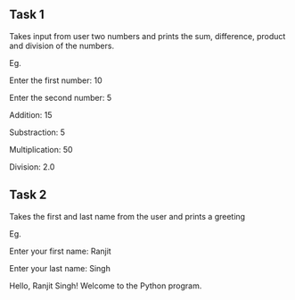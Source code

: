 Task 1
------------

Takes input from user two numbers and prints the sum, difference, product and division of the numbers.

Eg.

Enter the first number: 10

Enter the second number: 5

Addition:  15

Substraction:  5

Multiplication:  50

Division:  2.0


Task 2
--------------

Takes the first and last name from the user and prints a greeting

Eg.

Enter your first name: Ranjit

Enter your last name: Singh

Hello, Ranjit Singh! Welcome to the Python program.
